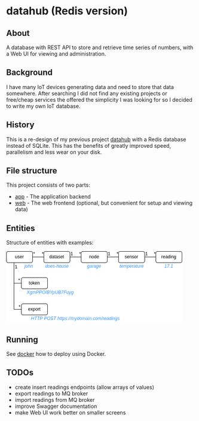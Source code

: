 # datahub (Redis version)

## About
A database with REST API to store and retrieve time series
of numbers, with a Web UI for viewing and administration.

## Background
I have many IoT devices generating data and need to store that
data somewhere. After searching I did not find any existing
projects or free/cheap services the offered the simplicity I
was looking for so I decided to write my own IoT database.

## History
This is a re-design of my previous project [datahub](https://github.com/fjaderboll/datahub)
with a Redis database instead of SQLite. This has the benefits of greatly improved speed, parallelism and
less wear on your disk.

## File structure
This project consists of two parts:
* [app](app/README.md) - The application backend
* [web](web/README.md) - The web frontend (optional, but convenient for setup and viewing data)

## Entities
Structure of entities with examples:

![entities](doc/entities.png)

## Running
See [docker](docker/README.md) how to deploy using Docker.

## TODOs
* create insert readings endpoints (allow arrays of values)
* export readings to MQ broker
* import readings from MQ broker
* improve Swagger documentation
* make Web UI work better on smaller screens
